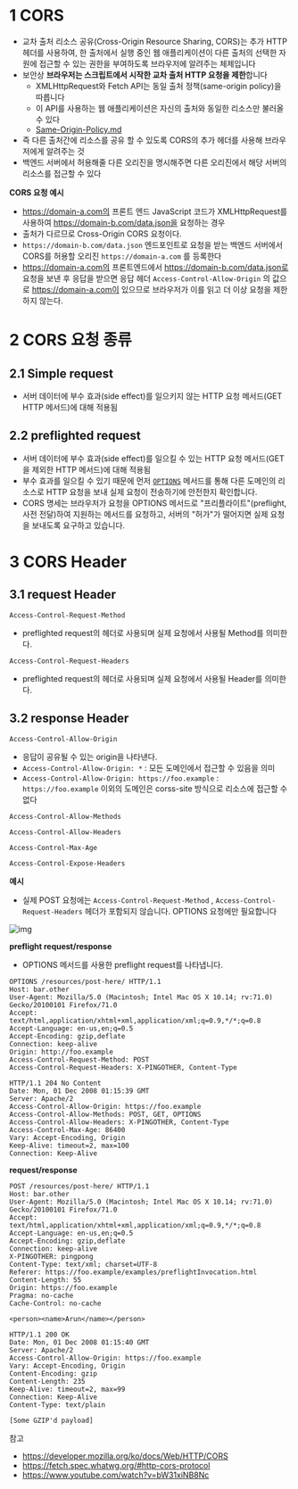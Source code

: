 # 1 CORS

* 교차 출처 리소스 공유(Cross-Origin Resource Sharing, CORS)는 추가 HTTP 헤더를 사용하여, 한 출처에서 실행 중인 웹 애플리케이션이 다른 출처의 선택한 자원에 접근할 수 있는 권한을 부여하도록 브라우저에 알려주는 체제입니다
* 보안상 **브라우저는 스크립트에서 시작한 교차 출처 HTTP 요청을 제한**합니다
  * XMLHttpRequest와 Fetch API는 동일 출처 정책(same-origin policy)을 따릅니다
  * 이 API를 사용하는 웹 애플리케이션은 자신의 출처와 동일한 리소스만 불러올 수 있다
  * [Same-Origin-Policy.md](../Same-Origin-Policy/Same-Origin-Policy.md)
* 즉 다른 출처간에 리소스를 공유 할 수 있도록 CORS의 추가 헤더를 사용해 브라우저에게 알려주는 것
* 백엔드 서버에서 허용해줄 다른 오리진을 명시해주면 다른 오리진에서 해당 서버의 리소스를 접근할 수 있다



**CORS 요청 예시**

* https://domain-a.com의 프론트 엔드 JavaScript 코드가 XMLHttpRequest를 사용하여 https://domain-b.com/data.json을 요청하는 경우
* 출처가 다르므로 Cross-Origin CORS 요청이다.
* `https://domain-b.com/data.json` 엔드포인트로 요청을 받는 백엔드 서버에서 CORS를 허용할 오리진 `https://domain-a.com` 를 등록한다
* https://domain-a.com의 프론트엔드에서  https://domain-b.com/data.json로 요청을 보낸 후 응답을 받으면 응답 헤더 `Access-Control-Allow-Origin` 의 값으로  https://domain-a.com이 있으므로 브라우저가 이를 읽고 더 이상 요청을 제한하지 않는다.



# 2 CORS 요청 종류

## 2.1 Simple request

* 서버 데이터에 부수 효과(side effect)를 일으키지 않는 HTTP 요청 메서드(GET HTTP 메서드)에 대해 적용됨



## 2.2 preflighted request

* 서버 데이터에 부수 효과(side effect)를 일으킬 수 있는 HTTP 요청 메서드(GET을 제외한 HTTP 메서드)에 대해 적용됨
* 부수 효과를 일으킬 수 있기 때문에 먼저 [`OPTIONS`](https://developer.mozilla.org/ko/docs/Web/HTTP/Methods/OPTIONS) 메서드를 통해 다른 도메인의 리소스로 HTTP 요청을 보내 실제 요청이 전송하기에 안전한지 확인합니다.
* CORS 명세는 브라우저가 요청을 OPTIONS 메서드로 "프리플라이트"(preflight, 사전 전달)하여 지원하는 메서드를 요청하고, 서버의 "허가"가 떨어지면 실제 요청을 보내도록 요구하고 있습니다.



# 3 CORS Header



## 3.1 request Header

`Access-Control-Request-Method`

* preflighted request의 헤더로 사용되며 실제 요청에서 사용될 Method를 의미한다.

`Access-Control-Request-Headers`

* preflighted request의 헤더로 사용되며 실제 요청에서 사용될 Header를 의미한다.



## 3.2 response Header

`Access-Control-Allow-Origin`

* 응답이 공유될 수 있는 origin을 나타낸다.
* `Access-Control-Allow-Origin: *` : 모든 도메인에서 접근할 수 있음을 의미
* `Access-Control-Allow-Origin: https://foo.example` : `https://foo.example` 이외의 도메인은 corss-site 방식으로 리소스에 접근할 수 없다

`Access-Control-Allow-Methods`

`Access-Control-Allow-Headers`

`Access-Control-Max-Age`

`Access-Control-Expose-Headers`



**예시**

* 실제 POST 요청에는 `Access-Control-Request-Method` , `Access-Control-Request-Headers` 헤더가 포함되지 않습니다. OPTIONS 요청에만 필요합니다

![img](https://developer.mozilla.org/en-US/docs/Web/HTTP/CORS/preflight_correct.png)

**preflight request/response**

*  OPTIONS 메서드를 사용한 preflight request를 나타냅니다.

```HTTP
OPTIONS /resources/post-here/ HTTP/1.1
Host: bar.other
User-Agent: Mozilla/5.0 (Macintosh; Intel Mac OS X 10.14; rv:71.0) Gecko/20100101 Firefox/71.0
Accept: text/html,application/xhtml+xml,application/xml;q=0.9,*/*;q=0.8
Accept-Language: en-us,en;q=0.5
Accept-Encoding: gzip,deflate
Connection: keep-alive
Origin: http://foo.example
Access-Control-Request-Method: POST
Access-Control-Request-Headers: X-PINGOTHER, Content-Type
```

```http
HTTP/1.1 204 No Content
Date: Mon, 01 Dec 2008 01:15:39 GMT
Server: Apache/2
Access-Control-Allow-Origin: https://foo.example
Access-Control-Allow-Methods: POST, GET, OPTIONS
Access-Control-Allow-Headers: X-PINGOTHER, Content-Type
Access-Control-Max-Age: 86400
Vary: Accept-Encoding, Origin
Keep-Alive: timeout=2, max=100
Connection: Keep-Alive
```

**request/response**

```http
POST /resources/post-here/ HTTP/1.1
Host: bar.other
User-Agent: Mozilla/5.0 (Macintosh; Intel Mac OS X 10.14; rv:71.0) Gecko/20100101 Firefox/71.0
Accept: text/html,application/xhtml+xml,application/xml;q=0.9,*/*;q=0.8
Accept-Language: en-us,en;q=0.5
Accept-Encoding: gzip,deflate
Connection: keep-alive
X-PINGOTHER: pingpong
Content-Type: text/xml; charset=UTF-8
Referer: https://foo.example/examples/preflightInvocation.html
Content-Length: 55
Origin: https://foo.example
Pragma: no-cache
Cache-Control: no-cache

<person><name>Arun</name></person>
```

```http
HTTP/1.1 200 OK
Date: Mon, 01 Dec 2008 01:15:40 GMT
Server: Apache/2
Access-Control-Allow-Origin: https://foo.example
Vary: Accept-Encoding, Origin
Content-Encoding: gzip
Content-Length: 235
Keep-Alive: timeout=2, max=99
Connection: Keep-Alive
Content-Type: text/plain

[Some GZIP'd payload]
```



참고

* https://developer.mozilla.org/ko/docs/Web/HTTP/CORS
* https://fetch.spec.whatwg.org/#http-cors-protocol
* https://www.youtube.com/watch?v=bW31xiNB8Nc